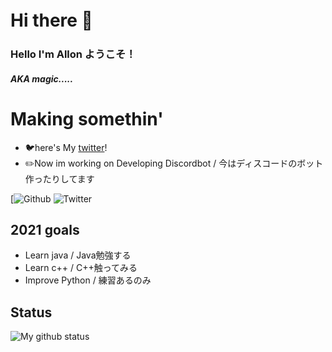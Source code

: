# Hi there 👋　

<!--
**Yasuuuuuu/Yasuuuuuu** is a ✨ _special_ ✨ repository because its `README.md` (this file) appears on your GitHub profile.
-->
### Hello I'm Allon ようこそ！
<h5>AKA magic.....</h5>

# Making somethin' 
- 🐦here's My [twitter]!
- ✏️Now im working on Developing Discordbot / 今はディスコードのボット作ったりしてます </br>

[![Github](https://img.shields.io/github/followers/magicgang?style=plastic)
![Twitter](https://img.shields.io/twitter/follow/norimakitamagoo?style=plastic)

## 2021 goals
- Learn java / Java勉強する
- Learn c++ / C++触ってみる
- Improve Python / 練習あるのみ

## Status
<img align='left' alt="My github status" src="https://github-readme-stats.vercel.app/api?username=magicgang&show_icons=true&theme=tokyonight" />



[twitter]: https://twitter.com/Norimakitamagoo
